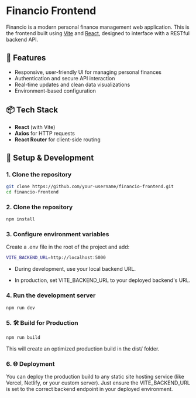 # Financio Frontend

Financio is a modern personal finance management web application. This is the frontend built using [Vite](https://vitejs.dev/) and [React](https://react.dev/), designed to interface with a RESTful backend API.

## 🚀 Features

- Responsive, user-friendly UI for managing personal finances
- Authentication and secure API interaction
- Real-time updates and clean data visualizations
- Environment-based configuration

## 📦 Tech Stack

- **React** (with Vite)
- **Axios** for HTTP requests
- **React Router** for client-side routing

## 🔧 Setup & Development

### 1. Clone the repository

```bash
git clone https://github.com/your-username/financio-frontend.git
cd financio-frontend
```

### 2. Clone the repository
```bash
npm install
```

### 3. Configure environment variables
Create a .env file 
in the root of the project and add:
```bash
VITE_BACKEND_URL=http://localhost:5000
```

- During development, use your local backend URL.

- In production, set VITE_BACKEND_URL to your deployed backend's URL.

### 4. Run the development server
```bash
npm run dev
```

### 5. 🛠 Build for Production
```bash
npm run build
```
This will create an optimized production build in the dist/ folder.

### 6. 🌐 Deployment
You can deploy the production build to any static site hosting service (like Vercel, Netlify, or your custom server). Just ensure the VITE_BACKEND_URL 
is set to the correct backend endpoint in your deployed environment.
